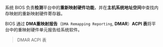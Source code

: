 系统 BIOS 负责**检测**平台中的**重新映射硬件功能**，并在**主机系统地址空间**中查找内存映射的重新映射硬件寄存器。

BIOS 通过 **DMA重映射报告**（`DMA Remapping Reporting`, **DMAR**）**ACPI 表**将平台中的重映射硬件单元报告给系统软件。

> DMAR ACPI 表

